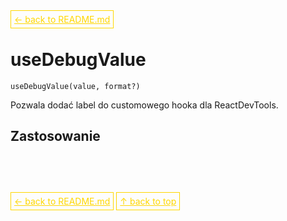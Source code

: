 <a href='../../README.md' id='top' style='border: 1px solid gold; padding: 5px; color: gold'>← back to README.md</a>

# useDebugValue

`useDebugValue(value, format?)`

Pozwala dodać label do customowego hooka dla ReactDevTools.

## Zastosowanie

<br/>
<br/>
<br/>

<a href='../../README.md' id='top' style='border: 1px solid gold; padding: 5px; color: gold'>← back to README.md</a>
<a href='#top' style='border: 1px solid gold; padding: 5px; color: gold'>↑ back to top</a>
